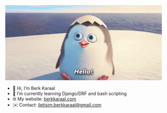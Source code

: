<img src="penguin-hello.gif" >

- :wave: Hi, I’m Berk Karaal
- 🌱 I’m currently learning Django/DRF and bash scripting
- 🌐 My website: [berkkaraal.com](https://berkkaraal.com)
- ✉️ Contact: <iletisim.berkkaraal@gmail.com>
